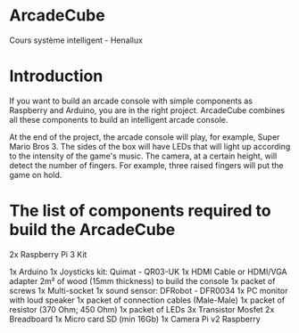 # ArcadeCube
Cours système intelligent - Henallux

# Introduction

If you want to build an arcade console with simple components as Raspberry and Arduino, you are in the right project. ArcadeCube combines all these components to build an intelligent arcade console. 

At the end of the project, the arcade console will play, for example, Super Mario Bros 3. The sides of the box will have LEDs that will light up according to the intensity of the game's music. The camera, at a certain height, will detect the number of fingers. For example, three raised fingers will put the game on hold.

# The list of components required to build the ArcadeCube

2x Raspberry Pi 3 Kit

1x Arduino 
1x Joysticks kit: Quimat - QR03-UK
1x HDMI Cable or HDMI/VGA adapter 
2m² of wood (15mm thickness) to build the console
1x packet of screws
1x Multi-socket
1x sound sensor: DFRobot - DFR0034
1x PC monitor with loud speaker
1x packet of connection cables (Male-Male)
1x packet of resistor (370 Ohm; 450 Ohm)
1x packet of LEDs
3x Transistor Mosfet
2x Breadboard
1x Micro card SD (min 16Gb)
1x Camera Pi v2 Raspberry

